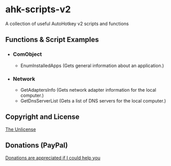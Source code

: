 # ahk-scripts-v2
 A collection of useful AutoHotkey v2 scripts and functions


## Functions & Script Examples

- ### ComObject
	- EnumInstalledApps (Gets general information about an application.)


- ### Network
	- GetAdaptersInfo (Gets network adapter information for the local computer.)
    - GetDnsServerList (Gets a list of DNS servers for the local computer.)


## Copyright and License
[The Unlicense](LICENSE)


## Donations (PayPal)
[Donations are appreciated if I could help you](https://www.paypal.me/smithz)